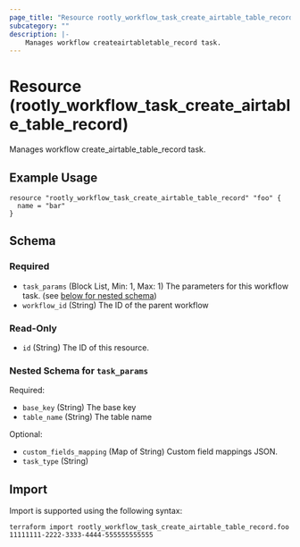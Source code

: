```yaml
---
page_title: "Resource rootly_workflow_task_create_airtable_table_record - terraform-provider-rootly"
subcategory: ""
description: |-
    Manages workflow createairtabletable_record task.
---
```


# Resource (rootly_workflow_task_create_airtable_table_record)

Manages workflow create_airtable_table_record task.

## Example Usage

```
resource "rootly_workflow_task_create_airtable_table_record" "foo" {
  name = "bar"
}
```

<!-- schema generated by tfplugindocs -->
## Schema

### Required

- `task_params` (Block List, Min: 1, Max: 1) The parameters for this workflow task. (see [below for nested schema](#nestedblock--task_params))
- `workflow_id` (String) The ID of the parent workflow

### Read-Only

- `id` (String) The ID of this resource.

<a id="nestedblock--task_params"></a>
### Nested Schema for `task_params`

Required:

- `base_key` (String) The base key
- `table_name` (String) The table name

Optional:

- `custom_fields_mapping` (Map of String) Custom field mappings JSON.
- `task_type` (String)

## Import

Import is supported using the following syntax:

```shell
terraform import rootly_workflow_task_create_airtable_table_record.foo 11111111-2222-3333-4444-555555555555
```